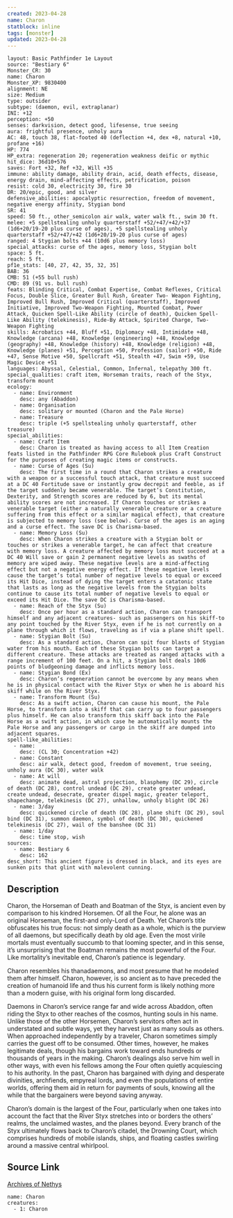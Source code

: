 ```yaml
---
created: 2023-04-28
name: Charon
statblock: inline
tags: [monster]
updated: 2023-04-28
---
```

```statblock
layout: Basic Pathfinder 1e Layout
source: "Bestiary 6"
Monster_CR: 30
name: Charon
Monster_XP: 9830400
alignment: NE
size: Medium
type: outsider
subtype: (daemon, evil, extraplanar)
INI: +12
perception: +50
senses: darkvision, detect good, lifesense, true seeing
aura: frightful presence, unholy aura
AC: 48, touch 38, flat-footed 40 (deflection +4, dex +8, natural +10, profane +16)
HP: 774
HP_extra: regeneration 20; regeneration weakness deific or mythic
hit_dice: 36d10+576
saves: Fort +32, Ref +32, Will +35
immune: ability damage, ability drain, acid, death effects, disease, energy drain, mind-affecting effects, petrification, poison
resist: cold 30, electricity 30, fire 30
DR: 20/epic, good, and silver
defensive_abilities: apocalyptic resurrection, freedom of movement, negative energy affinity, Stygian bond
SR: 41
speed: 50 ft., other_semicolon air walk, water walk ft., swim 30 ft.
melee: +5 spellstealing unholy quarterstaff +52/+47/+42/+37 (1d6+20/19-20 plus curse of ages), +5 spellstealing unholy quarterstaff +52/+47/+42 (1d6+20/19-20 plus curse of ages)
ranged: 4 Stygian bolts +44 (10d6 plus memory loss)
special_attacks: curse of the ages, memory loss, Stygian bolt
space: 5 ft.
reach: 5 ft.
pf1e_stats: [40, 27, 42, 35, 32, 35]
BAB: 36
CMB: 51 (+55 bull rush)
CMD: 89 (91 vs. bull rush)
feats: Blinding Critical, Combat Expertise, Combat Reflexes, Critical Focus, Double Slice, Greater Bull Rush, Greater Two- Weapon Fighting, Improved Bull Rush, Improved Critical (quarterstaff), Improved Initiative, Improved Two-Weapon Fighting, Mounted Combat, Power Attack, Quicken Spell-Like Ability (circle of death), Quicken Spell-Like Ability (telekinesis), Ride-By Attack, Spirited Charge, Two-Weapon Fighting
skills: Acrobatics +44, Bluff +51, Diplomacy +48, Intimidate +48, Knowledge (arcana) +48, Knowledge (engineering) +48, Knowledge (geography) +48, Knowledge (history) +48, Knowledge (religion) +48, Knowledge (planes) +51, Perception +50, Profession (sailor) +50, Ride +47, Sense Motive +50, Spellcraft +51, Stealth +47, Swim +59, Use Magic Device +51
languages: Abyssal, Celestial, Common, Infernal, telepathy 300 ft.
special_qualities: craft item, Horseman traits, reach of the Styx, transform mount
ecology:
  - name: Environment
    desc: any (Abaddon)
  - name: Organisation
    desc: solitary or mounted (Charon and the Pale Horse)
  - name: Treasure
    desc: triple (+5 spellstealing unholy quarterstaff, other treasure)
special_abilities:
  - name: Craft Item
    desc: Charon is treated as having access to all Item Creation feats listed in the Pathfinder RPG Core Rulebook plus Craft Construct for the purposes of creating magic items or constructs.
  - name: Curse of Ages (Su)
    desc: The first time in a round that Charon strikes a creature with a weapon or a successful touch attack, that creature must succeed at a DC 40 Fortitude save or instantly grow decrepit and feeble, as if the target suddenly became venerable. The target’s Constitution, Dexterity, and Strength scores are reduced by 6, but its mental ability scores are not increased. If Charon touches or strikes a venerable target (either a naturally venerable creature or a creature suffering from this effect or a similar magical effect), that creature is subjected to memory loss (see below). Curse of the ages is an aging and a curse effect. The save DC is Charisma-based.
  - name: Memory Loss (Su)
    desc: When Charon strikes a creature with a Stygian bolt or touches or strikes a venerable target, he can affect that creature with memory loss. A creature affected by memory loss must succeed at a DC 40 Will save or gain 2 permanent negative levels as swaths of memory are wiped away. These negative levels are a mind-affecting effect but not a negative energy effect. If these negative levels cause the target’s total number of negative levels to equal or exceed its Hit Dice, instead of dying the target enters a catatonic state that lasts as long as the negative levels from the Stygian bolts continue to cause its total number of negative levels to equal or exceed its Hit Dice. The save DC is Charisma-based.
  - name: Reach of the Styx (Su)
    desc: Once per hour as a standard action, Charon can transport himself and any adjacent creatures- such as passengers on his skiff-to any point touched by the River Styx, even if he is not currently on a plane through which it flows, traveling as if via a plane shift spell.
  - name: Stygian Bolt (Su)
    desc: As a standard action, Charon can spit four blasts of Stygian water from his mouth. Each of these Stygian bolts can target a different creature. These attacks are treated as ranged attacks with a range increment of 100 feet. On a hit, a Stygian bolt deals 10d6 points of bludgeoning damage and inflicts memory loss.
  - name: Stygian Bond (Ex)
    desc: Charon’s regeneration cannot be overcome by any means when he is in physical contact with the River Styx or when he is aboard his skiff while on the River Styx.
  - name: Transform Mount (Su)
    desc: As a swift action, Charon can cause his mount, the Pale Horse, to transform into a skiff that can carry up to four passengers plus himself. He can also transform this skiff back into the Pale Horse as a swift action, in which case he automatically mounts the Pale Horse and any passengers or cargo in the skiff are dumped into adjacent squares.
spell-like_abilities:
  - name:
    desc: (CL 30; Concentration +42)
  - name: Constant
    desc: air walk, detect good, freedom of movement, true seeing, unholy aura (DC 30), water walk
  - name: At will
    desc: animate dead, astral projection, blasphemy (DC 29), circle of death (DC 28), control undead (DC 29), create greater undead, create undead, desecrate, greater dispel magic, greater teleport, shapechange, telekinesis (DC 27), unhallow, unholy blight (DC 26)
  - name: 3/day
    desc: quickened circle of death (DC 28), plane shift (DC 29), soul bind (DC 31), summon daemon, symbol of death (DC 30), quickened telekinesis (DC 27), wail of the banshee (DC 31)
  - name: 1/day
    desc: time stop, wish
sources:
  - name: Bestiary 6
    desc: 162
desc_short: This ancient figure is dressed in black, and its eyes are sunken pits that glint with malevolent cunning.
```
## Description
Charon, the Horseman of Death and Boatman of the Styx, is ancient even by comparison to his kindred Horsemen. Of all the Four, he alone was an original Horseman, the first-and only-Lord of Death. Yet Charon’s title obfuscates his true focus: not simply death as a whole, which is the purview of all daemons, but specifically death by old age. Even the most virile mortals must eventually succumb to that looming specter, and in this sense, it’s unsurprising that the Boatman remains the most powerful of the Four. Like mortality’s inevitable end, Charon’s patience is legendary. 

Charon resembles his thanadaemons, and most presume that he modeled them after himself. Charon, however, is so ancient as to have preceded the creation of humanoid life and thus his current form is likely nothing more than a modern guise, with his original form long discarded. 

Daemons in Charon’s service range far and wide across Abaddon, often riding the Styx to other reaches of the cosmos, hunting souls in his name. Unlike those of the other Horsemen, Charon’s servitors often act in understated and subtle ways, yet they harvest just as many souls as others. When approached independently by a traveler, Charon sometimes simply carries the guest off to be consumed. Other times, however, he makes legitimate deals, though his bargains work toward ends hundreds or thousands of years in the making. Charon’s dealings also serve him well in other ways, with even his fellows among the Four often quietly acquiescing to his authority. In the past, Charon has bargained with dying and desperate divinities, archfiends, empyreal lords, and even the populations of entire worlds, offering them aid in return for payments of souls, knowing all the while that the bargainers were beyond saving anyway. 

Charon’s domain is the largest of the Four, particularly when one takes into account the fact that the River Styx stretches into or borders the others’ realms, the unclaimed wastes, and the planes beyond. Every branch of the Styx ultimately flows back to Charon’s citadel, the Drowning Court, which comprises hundreds of mobile islands, ships, and floating castles swirling around a massive central whirlpool.
## Source Link
[Archives of Nethys](https://aonprd.com/MonsterDisplay.aspx?ItemName=Charon)
```encounter-table
name: Charon
creatures:
  - 1: Charon
```
